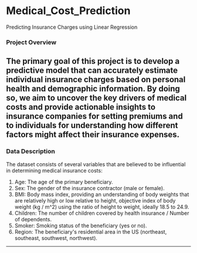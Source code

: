 # Medical_Cost_Prediction
Predicting Insurance Charges using Linear Regression

### Project Overview
The primary goal of this project is to develop a predictive model that can accurately estimate individual insurance charges based on personal health and demographic information. 
By doing so, we aim to uncover the key drivers of medical costs and provide actionable insights to insurance companies for setting premiums and to individuals for understanding how different factors might affect their insurance expenses.
------------------------------------------

### Data Description
The dataset consists of several variables that are believed to be influential in determining medical insurance costs:

1. Age: The age of the primary beneficiary.
2. Sex: The gender of the insurance contractor (male or female).
3. BMI: Body mass index, providing an understanding of body weights that are relatively high or low relative to height, objective index of body weight (kg / m^2) using the ratio of height to weight, ideally 18.5 to 24.9.
4. Children: The number of children covered by health insurance / Number of dependents.
5. Smoker: Smoking status of the beneficiary (yes or no).
6. Region: The beneficiary's residential area in the US (northeast, southeast, southwest, northwest).

------------------------------------------
